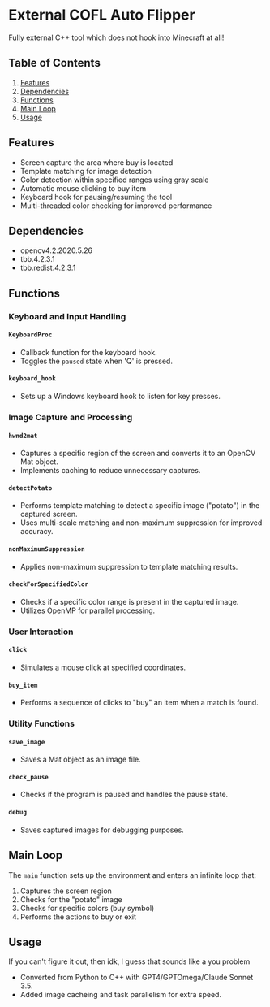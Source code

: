# External COFL Auto Flipper
Fully external C++ tool which does not hook into Minecraft at all!

## Table of Contents
1. [Features](#features)
2. [Dependencies](#dependencies)
3. [Functions](#functions)
4. [Main Loop](#main-loop)
5. [Usage](#usage)

## Features

- Screen capture the area where buy is located
- Template matching for image detection
- Color detection within specified ranges using gray scale
- Automatic mouse clicking to buy item
- Keyboard hook for pausing/resuming the tool
- Multi-threaded color checking for improved performance

## Dependencies

- opencv4.2.2020.5.26
- tbb.4.2.3.1
- tbb.redist.4.2.3.1

## Functions

### Keyboard and Input Handling

#### `KeyboardProc`
- Callback function for the keyboard hook.
- Toggles the `paused` state when 'Q' is pressed.

#### `keyboard_hook`
- Sets up a Windows keyboard hook to listen for key presses.

### Image Capture and Processing

#### `hwnd2mat`
- Captures a specific region of the screen and converts it to an OpenCV Mat object.
- Implements caching to reduce unnecessary captures.

#### `detectPotato`
- Performs template matching to detect a specific image ("potato") in the captured screen.
- Uses multi-scale matching and non-maximum suppression for improved accuracy.

#### `nonMaximumSuppression`
- Applies non-maximum suppression to template matching results.

#### `checkForSpecifiedColor`
- Checks if a specific color range is present in the captured image.
- Utilizes OpenMP for parallel processing.

### User Interaction

#### `click`
- Simulates a mouse click at specified coordinates.

#### `buy_item`
- Performs a sequence of clicks to "buy" an item when a match is found.

### Utility Functions

#### `save_image`
- Saves a Mat object as an image file.

#### `check_pause`
- Checks if the program is paused and handles the pause state.

#### `debug`
- Saves captured images for debugging purposes.

## Main Loop

The `main` function sets up the environment and enters an infinite loop that:
1. Captures the screen region
2. Checks for the "potato" image
3. Checks for specific colors (buy symbol)
4. Performs the actions to buy or exit

## Usage
If you can't figure it out, then idk, I guess that sounds like a you problem

* Converted from Python to C++ with GPT4/GPTOmega/Claude Sonnet 3.5.
* Added image cacheing and task parallelism for extra speed.
